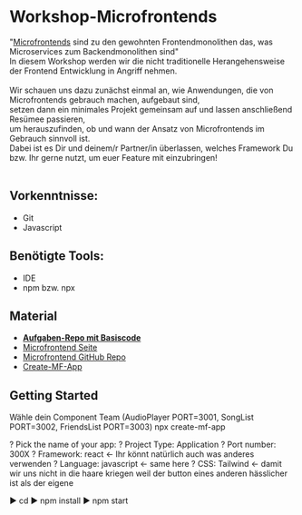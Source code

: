 # Workshop-Microfrontends

"[Microfrontends](https://micro-frontends.org) sind zu den gewohnten Frontendmonolithen das, was Microservices zum Backendmonolithen sind" <br/>
In diesem Workshop werden wir die nicht traditionelle Herangehensweise der Frontend Entwicklung in Angriff nehmen.<br/><br/>
Wir schauen uns dazu zunächst einmal an, wie Anwendungen, die von Microfrontends gebrauch machen, aufgebaut sind, <br/>
setzen dann ein minimales Projekt gemeinsam auf und lassen anschließend Resümee passieren, <br>
um herauszufinden, ob und wann der Ansatz von Microfrontends im Gebrauch sinnvoll ist. <br/>
Dabei ist es Dir und deinem/r Partner/in überlassen, welches Framework Du bzw. Ihr gerne nutzt, um euer Feature mit einzubringen!<br/>
<br>

## Vorkenntnisse:
- Git
- Javascript 

## Benötigte Tools:
- IDE
- npm bzw. npx

## Material
- <b>[Aufgaben-Repo mit Basiscode](https://github.com/Taha-Moujtahid/Workshop-Microfrontends)</b>
- [Microfrontend Seite](https://micro-frontends.org)
- [Microfrontend GitHub Repo](https://github.com/neuland/micro-frontends)
- [Create-MF-App](https://github.com/jherr/create-mf-app)

## Getting Started 
Wähle dein Component Team (AudioPlayer PORT=3001, SongList PORT=3002, FriendsList PORT=3003)
npx create-mf-app

? Pick the name of your app: <ComponentName>
? Project Type: Application
? Port number: 300X
? Framework: react <- Ihr könnt natürlich auch was anderes verwenden
? Language: javascript <- same here
? CSS: Tailwind <- damit wir uns nicht in die haare kriegen weil der button eines anderen hässlicher ist als der eigene

▶️ cd <ComponentName>
▶️ npm install
▶️ npm start
